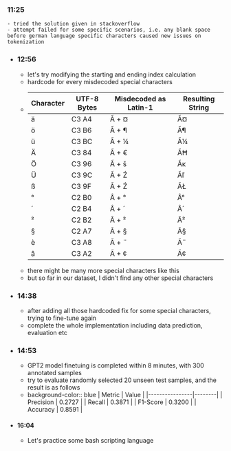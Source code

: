 ### 11:25
	- tried the solution given in stackoverflow
	- attempt failed for some specific scenarios, i.e. any blank space before german language specific characters caused new issues on tokenization
- ### 12:56
	- let's try modifying the starting and ending index calculation
	- hardcode for every misdecoded special characters
	- | Character | UTF-8 Bytes | Misdecoded as Latin-1 | Resulting String |
	  |-----------|-------------|-----------------------|------------------|
	  | ä         | C3 A4       | Ã + ¤                 | Ã¤               |
	  | ö         | C3 B6       | Ã + ¶                 | Ã¶               |
	  | ü         | C3 BC       | Ã + ¼                 | Ã¼               |
	  | Ä         | C3 84       | Ã + €                 | ÃĦ               |
	  | Ö         | C3 96       | Ã + š                 | Ãĸ               |
	  | Ü         | C3 9C       | Ã + Ź                 | Ãľ               |
	  | ß         | C3 9F       | Ã + Ź                 | ÃŁ               |
	  | °         | C2 B0       | Â + °                 | Â°               |
	  | ´         | C2 B4       | Â + ´                 | Â´               |
	  | ²         | C2 B2       | Â + ²                 | Â²               |
	  | §         | C2 A7       | Â + §                 | Â§               |
	  | è         | C3 A8       | Ã + ¨                 | Ã¨               |
	  | â         | C3 A2       | Ã + ¢                 | Ã¢               |
	- there might be many more special characters like this
	- but so far in our dataset, I didn't find any other special characters
- ### 14:38
	- after adding all those hardcoded fix for some special characters, trying to fine-tune again
	- complete the whole implementation including data prediction, evaluation etc
- ### 14:53
	- GPT2 model finetuing is completed within 8 minutes, with 300 annotated samples
	- try to evaluate randomly selected 20 unseen test samples, and the result is as follows
	- background-color:: blue
	  | Metric          | Value  |
	  |----------------|--------|
	  | Precision      | 0.2727 |
	  | Recall         | 0.3871 |
	  | F1-Score      | 0.3200 |
	  | Accuracy      | 0.8591 |
- #### 16:04
	- Let's practice some bash scripting language